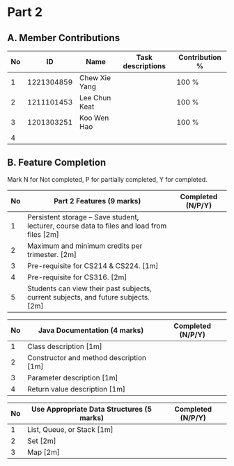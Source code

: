 # Part 2

## A. Member Contributions

No | ID         | Name                     | Task descriptions | Contribution %
-- | ---------- | ------------------------ | ----------------- | --------------
1  | 1221304859 | Chew Xie Yang            |                   | 100 %
2  | 1211101453 | Lee Chun Keat            |                   | 100 %
3  | 1201303251 | Koo Wen Hao              |                   | 100 %
4  |            |                          |                   |


## B. Feature Completion

Mark N for Not completed, P for partially completed, Y for completed. 

No | Part 2 Features (9 marks)                                                                   | Completed (N/P/Y)
-- | ------------------------------------------------------------------------------------------- | -----------------
1  | Persistent storage – Save student, lecturer, course data to files and load from files [2m]  |
2  | Maximum and minimum credits per trimester.  [2m]                                            |
3  | Pre-requisite for CS214 & CS224. [1m]                                                       |
4  | Pre-requisite for CS316. [2m]                                                               |
5  | Students can view their past subjects, current subjects, and future subjects. [2m]          |


No | Java Documentation (4 marks)             | Completed (N/P/Y)
-- | ---------------------------------------- | ---------------
1  | Class description [1m]                   |
2  | Constructor and method description [1m]  |
3  | Parameter description [1m]               |
4  | Return value description [1m]            |


No | Use Appropriate Data Structures (5 marks) | Completed (N/P/Y)
-- | ----------------------------------------- | -----------------
1  | List, Queue, or Stack [1m]                |
2  | Set [2m]                                  |
3  | Map [2m]                                  |

